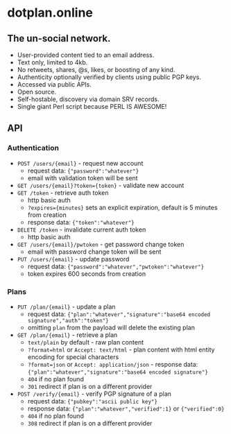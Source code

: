# dotplan.online

## The un-social network.

- User-provided content tied to an email address.
- Text only, limited to 4kb.
- No retweets, shares, @s, likes, or boosting of any kind.
- Authenticity optionally verified by clients using public PGP keys.
- Accessed via public APIs.
- Open source.
- Self-hostable, discovery via domain SRV records.
- Single giant Perl script because PERL IS AWESOME!

## API

### Authentication

- `POST /users/{email}` - request new account
   - request data: `{"password":"whatever"}`
   - email with validation token will be sent
- `GET /users/{email}?token={token}` - validate new account
- `GET /token` - retrieve auth token
   - http basic auth
   - `?expires={minutes}` sets an explicit expiration, default is 5 minutes from creation
   - response data: `{"token":"whatever"}`
- `DELETE /token` - invalidate current auth token
   - http basic auth
- `GET /users/{email}/pwtoken` - get password change token
   - email with password change token will be sent
- `PUT /users/{email}` - update password
   - request data: `{"password":"whatever","pwtoken":"whatever"}`
   - token expires 600 seconds from creation

### Plans

- `PUT /plan/{email}` - update a plan
   - request data: `{"plan":"whatever","signature":"base64 encoded signature","auth":"token"}`
   - omitting `plan` from the payload will delete the existing plan
- `GET /plan/{email}` - retrieve a plan
   - `text/plain` by default - raw plan content
   - `?format=html` or `Accept: text/html` - plan content with html entity encoding for special characters
   - `?format=json` or `Accept: application/json` - response data: `{"plan":"whatever","signature":"base64 encoded signature"}`
   - `404` if no plan found
   - `301` redirect if plan is on a different provider
- `POST /verify/{email}` - verify PGP signature of a plan
   - request data: `{"pubkey":"ascii public key"}`
   - response data: `{"plan":"whatever","verified":1}` or `{"verified":0}`
   - `404` if no plan found
   - `308` redirect if plan is on a different provider
